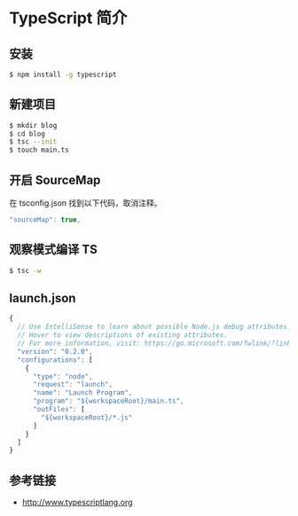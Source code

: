 # TypeScript 简介

## 安装
```bash
$ npm install -g typescript
```

## 新建项目
```bash
$ mkdir blog
$ cd blog
$ tsc --init
$ touch main.ts
```

## 开启 SourceMap
在 tsconfig.json 找到以下代码，取消注释。
```javascript
"sourceMap": true,
```

## 观察模式编译 TS
```bash
$ tsc -w
```

## launch.json
```javascript
{
  // Use IntelliSense to learn about possible Node.js debug attributes.
  // Hover to view descriptions of existing attributes.
  // For more information, visit: https://go.microsoft.com/fwlink/?linkid=830387
  "version": "0.2.0",
  "configurations": [
    {
      "type": "node",
      "request": "launch",
      "name": "Launch Program",
      "program": "${workspaceRoot}/main.ts",
      "outFiles": [
        "${workspaceRoot}/*.js"
      ]
    }
  ]
}
```

## 参考链接
* http://www.typescriptlang.org
